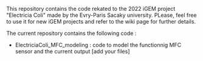 This repository contains the code rekated to the 2022 iGEM project "Electricia Coli" made by the Evry-Paris Sacaky university. 
PLease, feel free to use it for new iGEM projects and refer to the wiki page for further details. 

The current repository contains the following code : 
- ElectriciaColi_MFC_modeling : code to model the functionnig MFC sensor and the current output 
[add your files]
